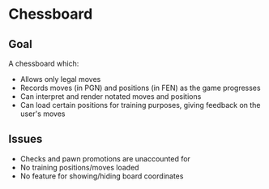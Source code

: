 Chessboard
==========

## Goal

A chessboard which:
* Allows only legal moves
* Records moves (in PGN) and positions (in FEN) as the game progresses
* Can interpret and render notated moves and positions
* Can load certain positions for training purposes, giving feedback on the user's moves

## Issues

* Checks and pawn promotions are unaccounted for 
* No training positions/moves loaded
* No feature for showing/hiding board coordinates